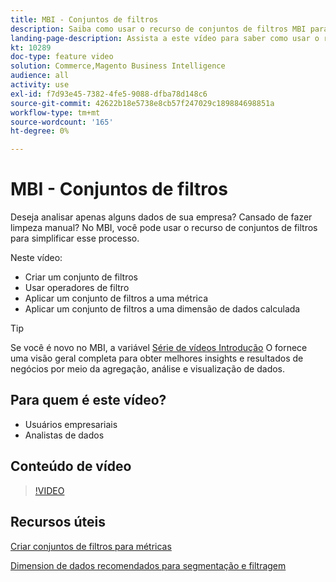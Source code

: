 ```yaml
---
title: MBI - Conjuntos de filtros
description: Saiba como usar o recurso de conjuntos de filtros MBI para simplificar os relatórios de dados comerciais do Adobe Commerce e do Magento Open Source.
landing-page-description: Assista a este vídeo para saber como usar o recurso de conjuntos de filtros MBI para simplificar os relatórios de dados comerciais.
kt: 10289
doc-type: feature video
solution: Commerce,Magento Business Intelligence
audience: all
activity: use
exl-id: f7d93e45-7382-4fe5-9088-dfba78d148c6
source-git-commit: 42622b18e5738e8cb57f247029c189884698851a
workflow-type: tm+mt
source-wordcount: '165'
ht-degree: 0%

---
```


# MBI - Conjuntos de filtros

Deseja analisar apenas alguns dados de sua empresa? Cansado de fazer limpeza manual? No MBI, você pode usar o recurso de conjuntos de filtros para simplificar esse processo.

Neste vídeo:

- Criar um conjunto de filtros
- Usar operadores de filtro
- Aplicar um conjunto de filtros a uma métrica
- Aplicar um conjunto de filtros a uma dimensão de dados calculada

>[!TIP]
>
>Se você é novo no MBI, a variável [Série de vídeos Introdução](1-overview.md) O fornece uma visão geral completa para obter melhores insights e resultados de negócios por meio da agregação, análise e visualização de dados.

## Para quem é este vídeo?

- Usuários empresariais
- Analistas de dados

## Conteúdo de vídeo

>[!VIDEO](https://video.tv.adobe.com/v/342408?quality=12&learn=on)

## Recursos úteis

[Criar conjuntos de filtros para métricas](https://docs.magento.com/mbi/data-user/reports/ess-manage-data-filters.html)

[Dimension de dados recomendados para segmentação e filtragem](https://docs.magento.com/mbi/best-practices/segment-filter.html)
